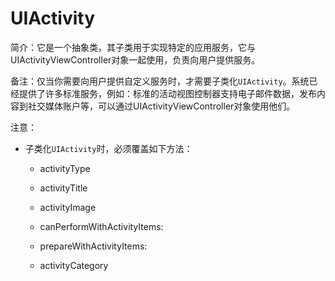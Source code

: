 # UIActivity

简介：它是一个抽象类，其子类用于实现特定的应用服务，它与UIActivityViewController对象一起使用，负责向用户提供服务。

备注：仅当你需要向用户提供自定义服务时，才需要子类化`UIActivity`。系统已经提供了许多标准服务，例如：标准的活动视图控制器支持电子邮件数据，发布内容到社交媒体账户等，可以通过UIActivityViewController对象使用他们。

注意：

* 子类化`UIActivity`时，必须覆盖如下方法：

  * activityType

  * activityTitle

  * activityImage

  * canPerformWithActivityItems:

  * prepareWithActivityItems:

  * activityCategory